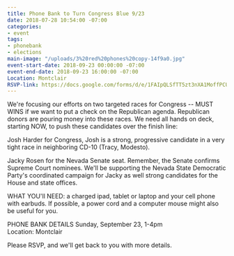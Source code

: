```yaml
---
title: Phone Bank to Turn Congress Blue 9/23
date: 2018-07-28 10:54:00 -07:00
categories:
- event
tags:
- phonebank
- elections
main-image: "/uploads/3%20red%20phones%20copy-14f9a0.jpg"
event-start-date: 2018-09-23 00:00:00 -07:00
event-end-date: 2018-09-23 16:00:00 -07:00
Location: Montclair
RSVP-link: https://docs.google.com/forms/d/e/1FAIpQLSfTT5zt3nXA1MoffPCUPEPhWbrI8sQD7cBbkcZRaIHY5YwGaQ/viewform
---
```


We're focusing our efforts on two targeted races for Congress -- MUST WINS if we want to put a check on the Republican agenda.  Republican donors are pouring money into these races.  We need all hands on deck, starting NOW,  to push these candidates over the finish line:

Josh Harder for Congress,  Josh is a strong, progressive candidate in a very tight race in neighboring CD-10 (Tracy, Modesto).

Jacky Rosen for the Nevada Senate seat. Remember, the Senate confirms Supreme Court nominees. We'll be supporting the Nevada State Democratic Party's coordinated campaign for Jacky as well strong candidates for the House and state offices.

WHAT YOU'll NEED: a charged ipad, tablet or laptop and your cell phone with earbuds.  If possible, a power cord and a computer mouse might also be useful for you.

PHONE BANK DETAILS
Sunday, September 23, 1-4pm  
Location: Montclair

Please RSVP, and we'll get back to you with more details.